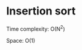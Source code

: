 # Insertion sort

Time complexity: O(N<sup>2</sup>)

Space: O(1)

<!-- include insertion-sort.py -->